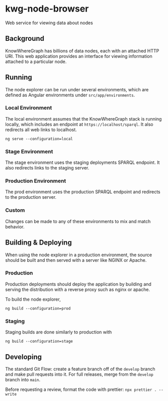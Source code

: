 # kwg-node-browser

Web service for viewing data about nodes

## Background

KnowWhereGraph has billions of data nodes, each with an attached HTTP URI. This web application provides an interface for viewing information attached to a particular node.

## Running

The node explorer can be run under several environments, which are defined as Angular environments under `src/app/environments`.

### Local Environment

The local environment assumes that the KnowWhereGraph stack is running locally, which includes an endpoint at `https://localhost/sparql`. It also redirects all web links to localhost.
```
ng serve --configuration=local
```

### Stage Environment

The stage environment uses the staging deployments SPARQL endpoint. It also redirects links to the staging server.

### Production Environment

The prod environment uses the production SPARQL endpoint and redirects to the production server.

### Custom

Changes can be made to any of these environments to mix and match behavior.

## Building & Deploying

When using the node explorer in a production environment, the source should be built and then served with a server like NGINX or Apache.

### Production

Production deployments should deploy the application by building and serving the distribution with a reverse proxy such as nginx or apache.

To build the node explorer,

```
ng build --configuration=prod
```

### Staging

Staging builds are done similarly to production with

```
ng build --configuration=stage
```

## Developing

The standard Git Flow: create a feature branch off of the `develop` branch and make pull requests into it. For full releases, merge from the `develop` branch into `main`.

Before requesting a review, format the code with prettier: `npx prettier . --write`
